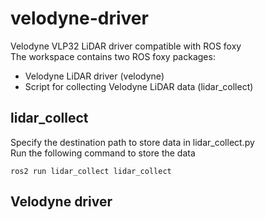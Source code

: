 # velodyne-driver
Velodyne VLP32 LiDAR driver compatible with ROS foxy  
The workspace contains two ROS foxy packages:
- Velodyne LiDAR driver (velodyne)
- Script for collecting Velodyne LiDAR data (lidar_collect)

## lidar_collect

Specify the destination path to store data in lidar_collect.py  
Run the following command to store the data
    
    ros2 run lidar_collect lidar_collect

## Velodyne driver

